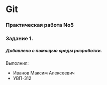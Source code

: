 # Git
### Практическая работа No5 
### Задание 1.
##### Добавлено с помощью среды разработки.
Выполнил:
* Иванов Максим Алексеевич
* УВП-312
